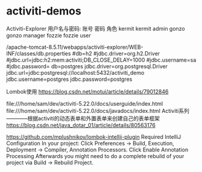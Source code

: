 # activiti-demos

Activiti-Explorer 用户名与密码:
账号 	密码 	角色
kermit 	kermit 	admin
gonzo 	gonzo 	manager
fozzie 	fozzie 	user

/apache-tomcat-8.5.11/webapps/activiti-explorer/WEB-INF/classes/db.properties
#db=h2
#jdbc.driver=org.h2.Driver
#jdbc.url=jdbc:h2:mem:activiti;DB_CLOSE_DELAY=1000
#jdbc.username=sa
#jdbc.password=
db=postgres
jdbc.driver=org.postgresql.Driver
jdbc.url=jdbc:postgresql://localhost:5432/activiti_demo
jdbc.username=postgres
jdbc.password=postgres

Lombok使用
https://blog.csdn.net/motui/article/details/79012846

file:///home/sam/dev/activiti-5.22.0/docs/userguide/index.html
file:///home/sam/dev/activiti-5.22.0/docs/javadocs/index.html
Activiti系列————根据activiti的动态表单和外置表单来创建自己的表单框架
https://blog.csdn.net/java_dotar_01/article/details/80563176

https://github.com/mplushnikov/lombok-intellij-plugin
Required IntelliJ Configuration
In your project: Click Preferences -> Build, Execution, Deployment -> Compiler, Annotation Processors. Click Enable Annotation Processing
Afterwards you might need to do a complete rebuild of your project via Build -> Rebuild Project.



